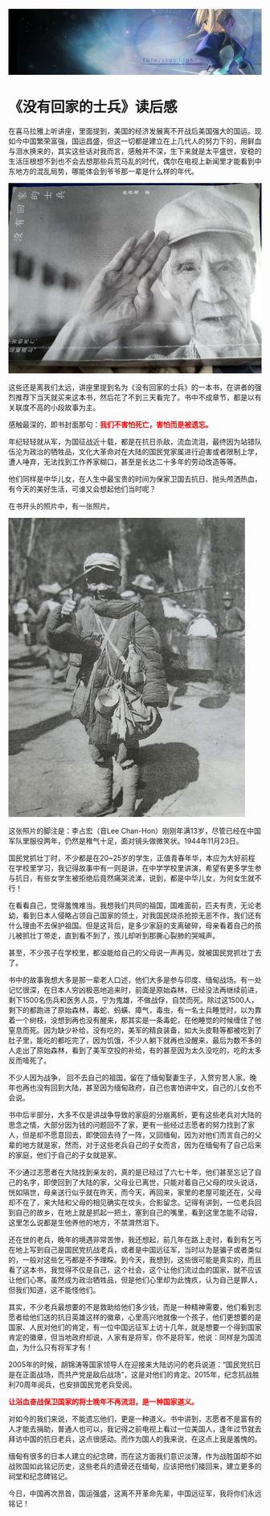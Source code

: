 [![header](../../../assets/header01.jpg)](https://yuenshome.github.io)

# 《没有回家的士兵》读后感

在喜马拉雅上听讲座，里面提到，美国的经济发展离不开战后美国强大的国运。现如今中国繁荣富强，国运昌盛，但这一切都是建立在上几代人的努力下的，用鲜血与泪水换来的，其实这些话对我而言，感触并不深，生下来就是太平盛世，安稳的生活压根想不到也不会去想那些兵荒马乱的时代，偶尔在电视上新闻里才能看到中东地方的混乱局势，哪能体会到爷爷那一辈是什么样的年代。

![header](./assets/homesick_soldiers.jpg)

这些还是离我们太远，讲座里提到名为《没有回家的士兵》的一本书，在讲者的强烈推荐下当天就买来这本书，然后花了不到三天看完了。书中不成章节，都是以有关联度不高的小段故事为主。<!--more-->

感触最深的，即书封面那句：<span style="color: #ff0000;"><strong>我们不害怕死亡，害怕而是被遗忘。</strong></span>

年纪轻轻就从军，为国征战近十载，都是在抗日杀敌，流血流泪，最终因为站错队伍沦为政治的牺牲品，文化大革命对在大陆的国民党家属进行迫害或者限制上学，遭人唾弃，无法找到工作养家糊口，甚至是长达二十多年的劳动改造等等。

他们同样是中华儿女，在人生中最宝贵的时间为保家卫国去抗日、抛头颅洒热血，有今天的美好生活，可谁又会想起他们当时呢？

在书开头的照片中，有一张照片。

![header](./assets/child.png)

这张照片的脚注是：李占宏（音Lee Chan-Hon）刚刚年满13岁，尽管已经在中国军队里服役两年，仍然是稚气十足，面对镜头做微笑状。1944年11月23日。

国民党抓壮丁时，不少都是在20~25岁的学生，正值青春年华，本应为大好前程在学校里学习，我记得故事中有一则是讲，在中学学校里讲演，希望有更多学生参与抗日，有些女学生被拒绝后竟然痛哭流涕，说到，都是中华儿女，为何女生就不行！

在看看自己，觉得羞愧难当。我想我们共同的祖国，国难面前，匹夫有责，无论老幼，看到日本人侵略占领自己国家的领土，对我国民烧杀抢掠无恶不作，我们还有什么理由不去保护祖国。但是这背后，是多少家庭的支离破碎，母亲看着自己的孩儿被抓壮丁带走，直到看不到了，孩儿却听到那撕心裂肺的哭喊声。

甚至，不少孩子在学校里，都没能给自己的父母说一声再见，就被国民党抓壮丁去了。

书中的故事我想大多是那一辈老人口述，他们大多是参与印度、缅甸战场。有一处记忆很深，在日本人穷凶极恶地追来时，前面是原始森林，已经没法再继续前进，剩下1500名伤兵和医务人员，宁为鬼雄，不做战俘，自焚而死。除过这1500人，剩下的都跑进了原始森林，毒蛇、蚂蟥、瘴气，毒虫，有一名士兵睡觉时，以为靠着一个树枝，没想到再也没有醒来，那其实是一条毒蛇，在他睡觉的时候缠住了他窒息而死。因为缺少补给，没有吃的，美军的精良装备，如大头皮鞋等都被吃到了肚子里，能吃的都吃完了，因为饥饿，不少人躺下就再也没醒来，最后为数不多的人走出了原始森林，看到了美军空投的补给，有的甚至因为太久没吃的，吃的太多反而噎死了。

不少人因为战争， 回不去自己的祖国，留在了缅甸娶妻生子，入赘穷苦人家。晚年也再也没有回到大陆，甚至因为缅甸政府，自己也害怕讲中文，自己的儿女也不会说。

书中后半部分，大多不仅是讲战争导致的家庭的分崩离析，更有这些老兵对大陆的思念之情，大部分因为钱的问题回不了家，更有一些经过志愿者的努力找到了家人，但是却不愿意回去，即使回去待了一阵，又回缅甸，因为对他们而言自己的父辈的地方就是家，然而，对于这些老兵自己的子女而言，因为在缅甸有了自己后来的家庭，他们于自己的子女就是家。

不少通过志愿者在大陆找到亲友的，真的是已经过了六七十年，他们甚至忘记了自己的名字，即使回到了大陆的家，父母业已离世，只能对着自己父母的坟头说话，恍如隔世，母亲送行似乎就在昨天，而今天，再回来，家里的老屋可能还在，父母却不在了，来大陆和父母的相见确实在坟头，合影留念。记得有讲到，一位老兵回到自己的故乡，在地上就是抓起一把土，塞到自己的嘴里，看到这里怎能不动容，这里怎么说都是生他养他的地方，不禁潸然泪下。

还在世的老兵，晚年的境遇非常苦惨，我还想起，前几年在路上走时，看到有乞丐在地上写到自己是国民党抗战老兵，或者是中国远征军，当时以为是骗子或者类似的，一般对这些乞丐都是不予理睬。到今天，我想到，这些很可能是真实的，而且看了这本书，我觉得不仅是自己，这个社会，这个让他们流过血的国家，就不应该让他们心寒。虽然成为政治牺牲品，但是他们心里却为此愧疚，认为自己是罪人，但我们知道，这不能怪他们。

其实，不少老兵最想要的不是救助给他们多少钱，而是一种精神需要，他们看到志愿者给他们送的抗日英雄这样的徽章，心里高兴地就像一个孩子，他们更想要的是国家、人民对他们的肯定，有一位中国远征军上访十几年，就是想要一个得到国家肯定的徽章，但当地政府却说，人家有是将军，你不是将军，他说：同样是为国流血，为什么只有将军才有！

2005年的时候，胡锦涛等国家领导人在迎接来大陆访问的老兵说道：“国民党抗日是在正面战场，而共产党是敌后战场”，这是对他们的肯定。2015年，纪念抗战胜利70周年阅兵，也安排国民党老兵受阅。

<strong><span style="color: #ff0000;">让浴血奋战保卫国家的将士晚年不再流泪，是一种国家道义。</span></strong>

对如今的我们来说，不能遗忘他们，更是一种道义。书中讲到，志愿者不是富有的人才能去捐助，普通人也可以，我记得之前电视上看过一位美国人，逢年过节就去拜访中国的抗日老兵，这点很感动。而作为国人的我来说，在这点上我是羞愧的。

缅甸有很多的日本人建立的纪念碑，而在这方面我们意识淡薄，作为战胜国却不如战败国如此铭记历史，这些老兵的遗骨还在缅甸，应该把他们接回来，建立更多的祠堂和纪念碑铭记。

今日，中国再次昂首，国运强盛，这离不开革命先辈，中国远征军，我将你们永远铭记！

<audio style="display: none;" controls="controls"></audio>

<audio style="display: none;" controls="controls"></audio>

<audio style="display: none;" controls="controls"></audio>

<audio style="display: none;" controls="controls"></audio>
